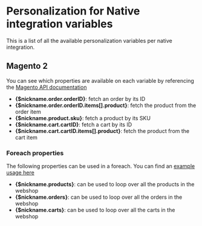 # Personalization for Native integration variables

This is a list of all the available personalization variables per native integration.

## Magento 2

You can see which properties are available on each variable by referencing the [Magento API documentation](https://developer.adobe.com/commerce/webapi/rest/quick-reference/)

* **{$nickname.order.orderID}**: fetch an order by its ID
* **{$nickname.order.orderID.items[].product}**: fetch the product from the order item
* **{$nickname.product.sku}**: fetch a product by its SKU
* **{$nickname.cart.cartID}**: fetch a cart by its ID
* **{$nickname.cart.cartID.items[].product}**: fetch the product from the cart item

### Foreach properties

The following properties can be used in a foreach. You can find an [example usage here](./personalization#native-integrations)

* **{$nickname.products}**: can be used to loop over all the products in the webshop
* **{$nickname.orders}**: can be used to loop over all the orders in the webshop
* **{$nickname.carts}**: can be used to loop over all the carts in the webshop
